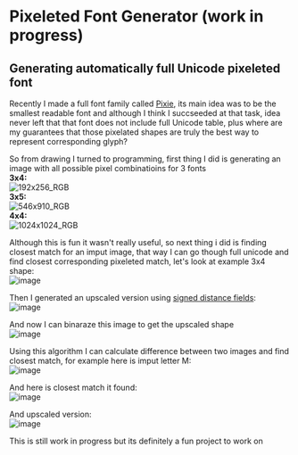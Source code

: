 # Pixeleted Font Generator (work in progress)
## Generating automatically full Unicode pixeleted font

Recently I made a full font family called [Pixie](https://kkmp4.gumroad.com/l/pixie), its main idea was to be the smallest readable font and although I think I succseeded at that task, idea never left that that font does not include full Unicode table, plus where are my guarantees that those pixelated shapes are truly the best way to represent corresponding glyph?

So from drawing I turned to programming, first thing I did is generating an image with all possible pixel combinatioins for 3 fonts
<br/>**3x4:**<br/>
![192x256_RGB](https://user-images.githubusercontent.com/103208695/180891512-6eeb7427-1f92-4e12-bdc1-c36cbc77ff9e.png)
<br/>**3x5:**<br/>
![546x910_RGB](https://user-images.githubusercontent.com/103208695/180891515-7de5dd00-f126-4f0c-97f5-c6889c987208.png)
<br/>**4x4:**<br/>
![1024x1024_RGB](https://user-images.githubusercontent.com/103208695/180891516-9ca562dc-7b11-450a-861d-fed48542a3f7.png)

Although this is fun it wasn't really useful, so next thing i did is finding closest match for an imput image, that way I can go though full unicode and find closest corresponding pixeleted match, let's look at example 3x4 shape:<br/>
![image](https://user-images.githubusercontent.com/103208695/180893246-ac66458d-74f4-47e9-ac0a-a7d98a3726a7.png)

Then I generated an upscaled version using [signed distance fields](https://en.wikipedia.org/wiki/Signed_distance_function):<br/>
![image](https://user-images.githubusercontent.com/103208695/180893170-7c8fca5b-c6f6-4fe8-ae69-334a29018a0d.png)

And now I can binaraze this image to get the upscaled shape<br/>
![image](https://user-images.githubusercontent.com/103208695/180893201-37c35669-d95c-43b7-9632-4e2ccb90f720.png)

Using this algorithm I can calculate difference between two images and find closest match, for example here is imput letter M:<br/>
![image](https://user-images.githubusercontent.com/103208695/180892474-647bc2fd-d04d-40cb-aff9-7e4fc42b1a72.png)

And here is closest match it found:<br/>
![image](https://user-images.githubusercontent.com/103208695/180892572-22925071-f7b7-4df5-8174-61c2df544df8.png)

And upscaled version:<br/>
![image](https://user-images.githubusercontent.com/103208695/180892553-8df0b9b9-535f-474a-b6e9-c3c4ff1fffc5.png)

This is still work in progress but its definitely a fun project to work on
